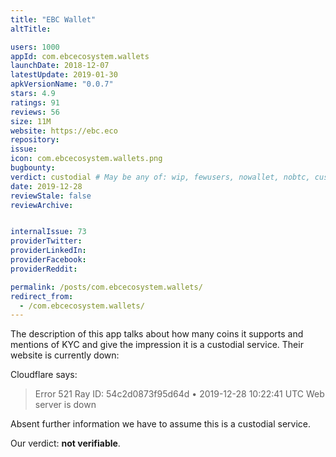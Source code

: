 ```yaml
---
title: "EBC Wallet"
altTitle: 

users: 1000
appId: com.ebcecosystem.wallets
launchDate: 2018-12-07
latestUpdate: 2019-01-30
apkVersionName: "0.0.7"
stars: 4.9
ratings: 91
reviews: 56
size: 11M
website: https://ebc.eco
repository: 
issue: 
icon: com.ebcecosystem.wallets.png
bugbounty: 
verdict: custodial # May be any of: wip, fewusers, nowallet, nobtc, custodial, nosource, nonverifiable, verifiable, bounty
date: 2019-12-28
reviewStale: false
reviewArchive:


internalIssue: 73
providerTwitter: 
providerLinkedIn: 
providerFacebook: 
providerReddit: 

permalink: /posts/com.ebcecosystem.wallets/
redirect_from:
  - /com.ebcecosystem.wallets/
---
```



The description of this app talks about how many coins it supports and mentions
of KYC and give the impression it is a custodial service. Their website is
currently down:

Cloudflare says:
> Error 521 Ray ID: 54c2d0873f95d64d • 2019-12-28 10:22:41 UTC
  Web server is down

Absent further information we have to assume this is a custodial service.

Our verdict: **not verifiable**.